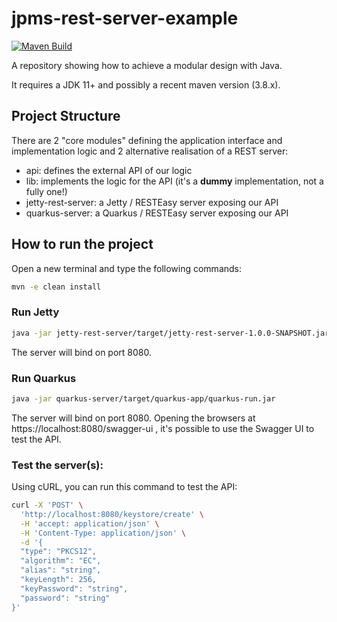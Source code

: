 # jpms-rest-server-example

[![Maven Build](https://github.com/madduci/jpms-rest-server-example/actions/workflows/build.yml/badge.svg?branch=main)](https://github.com/madduci/jpms-rest-server-example/actions/workflows/build.yml)

A repository showing how to achieve a modular design with Java.

It requires a JDK 11+ and possibly a recent maven version (3.8.x).

## Project Structure

There are 2 "core modules" defining the application interface and implementation logic and 2 alternative realisation of a REST server:

* api: defines the external API of our logic
* lib: implements the logic for the API (it's a **dummy** implementation, not a fully one!)
* jetty-rest-server: a Jetty / RESTEasy server exposing our API
* quarkus-server: a Quarkus / RESTEasy server exposing our API

## How to run the project

Open a new terminal and type the following commands:

```sh
mvn -e clean install
```

### Run Jetty

```sh
java -jar jetty-rest-server/target/jetty-rest-server-1.0.0-SNAPSHOT.jar
```

The server will bind on port 8080.

### Run Quarkus

```sh
java -jar quarkus-server/target/quarkus-app/quarkus-run.jar 
```

The server will bind on port 8080. Opening the browsers at https://localhost:8080/swagger-ui , it's possible to use the Swagger UI to test the API.

### Test the server(s):

Using cURL, you can run this command to test the API:

```sh
curl -X 'POST' \
  'http://localhost:8080/keystore/create' \
  -H 'accept: application/json' \
  -H 'Content-Type: application/json' \
  -d '{
  "type": "PKCS12",
  "algorithm": "EC",
  "alias": "string",
  "keyLength": 256,
  "keyPassword": "string",
  "password": "string"
}'
```

